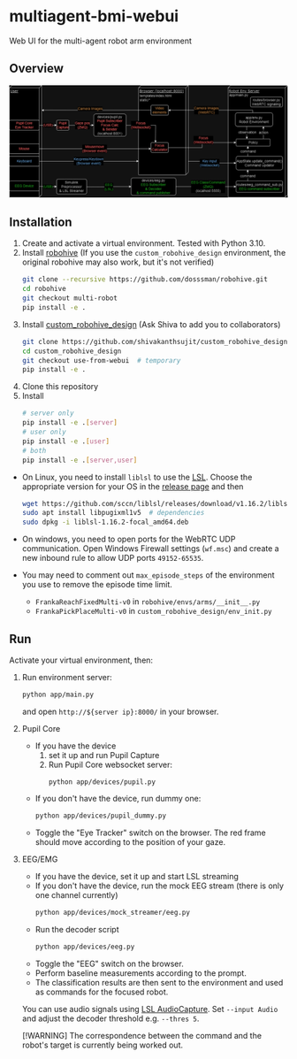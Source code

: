 # multiagent-bmi-webui
Web UI for the multi-agent robot arm environment

## Overview
![overview image](assets/overview.png)


## Installation
1. Create and activate a virtual environment. Tested with Python 3.10.
2. Install [robohive](https://github.com/dosssman/robohive/tree/multi-robot)
    (If you use the `custom_robohive_design` environment, the original robohive may also work, but it's not verified)
    ```bash
    git clone --recursive https://github.com/dosssman/robohive.git
    cd robohive
    git checkout multi-robot
    pip install -e .
    ```
3. Install [custom_robohive_design](https://github.com/shivakanthsujit/custom_robohive_design) (Ask Shiva to add you to collaborators)
    ```bash
    git clone https://github.com/shivakanthsujit/custom_robohive_design.git
    cd custom_robohive_design
    git checkout use-from-webui  # temporary
    pip install -e .
    ```
3. Clone this repository
4. Install
    ```bash
    # server only
    pip install -e .[server]
    # user only
    pip install -e .[user]
    # both
    pip install -e .[server,user]
    ```

- On Linux, you need to install `liblsl` to use the [LSL](https://github.com/sccn/liblsl).
    Choose the appropriate version for your OS in the [release page](https://github.com/sccn/liblsl/releases) and then
    ```bash
    wget https://github.com/sccn/liblsl/releases/download/v1.16.2/liblsl-1.16.2-focal_amd64.deb  # change to the appropriate one
    sudo apt install libpugixml1v5  # dependencies
    sudo dpkg -i liblsl-1.16.2-focal_amd64.deb
    ```

- On windows, you need to open ports for the WebRTC UDP communication.
Open Windows Firewall settings (`wf.msc`) and create a new inbound rule to allow UDP ports `49152-65535`.

- You may need to comment out `max_episode_steps` of the environment you use to remove the episode time limit.
    - `FrankaReachFixedMulti-v0` in `robohive/envs/arms/__init__.py`
    - `FrankaPickPlaceMulti-v0` in `custom_robohive_design/env_init.py`


## Run
Activate your virtual environment, then:
1. Run environment server:
    ```bash
    python app/main.py
    ```
    and open `http://${server ip}:8000/` in your browser.
2. Pupil Core
    - If you have the device
        1. set it up and run Pupil Capture
        2. Run Pupil Core websocket server:
            ```
            python app/devices/pupil.py
            ```
    - If you don't have the device, run dummy one:
        ```bash
        python app/devices/pupil_dummy.py
        ```
    - Toggle the "Eye Tracker" switch on the browser.
      The red frame should move according to the position of your gaze.
3. EEG/EMG
    - If you have the device, set it up and start LSL streaming
    - If you don't have the device, run the mock EEG stream
        (there is only one channel currently)
        ```bash
        python app/devices/mock_streamer/eeg.py
        ```
    - Run the decoder script
        ```bash
        python app/devices/eeg.py
        ```
    - Toggle the "EEG" switch on the browser.
    - Perform baseline measurements according to the prompt.
    - The classification results are then sent to the environment and used as commands for the focused robot.

    You can use audio signals using [LSL AudioCapture](https://github.com/labstreaminglayer/App-AudioCapture). Set `--input Audio` and adjust the decoder threshold e.g. `--thres 5`.

    [!WARNING]
    The correspondence between the command and the robot's target is currently being worked out.
